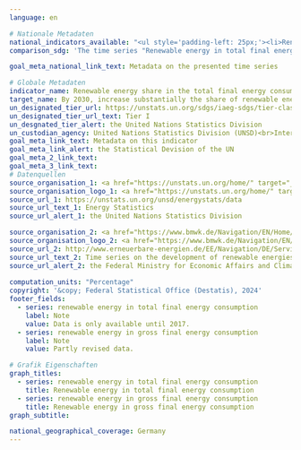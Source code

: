 ```yaml
---
language: en    

# Nationale Metadaten    
national_indicators_available: "<ul style='padding-left: 25px;'><li>Renewable energy in total final energy consumption</li> <li> Renewable energy in gross final energy consumption</li></ul>"    
comparison_sdg: 'The time series "Renewable energy in total final energy consumption" is compliant with the UN metadata. The time series "Renewable energy in gross final energy consumption" provides additional information.'    

goal_meta_national_link_text: Metadata on the presented time series    

# Globale Metadaten    
indicator_name: Renewable energy share in the total final energy consumption    
target_name: By 2030, increase substantially the share of renewable energy in the global energy mix    
un_designated_tier_url: https://unstats.un.org/sdgs/iaeg-sdgs/tier-classification/    
un_designated_tier_url_text: Tier I    
un_desgnated_tier_alert: the United Nations Statistics Division    
un_custodian_agency: United Nations Statistics Division (UNSD)<br>International Energy Agency (IEA)<br>International Renewable Energy Agency (IRENA)    
goal_meta_link_text: Metadata on this indicator    
goal_meta_link_alert: the Statistical Devision of the UN    
goal_meta_2_link_text:     
goal_meta_3_link_text:         
# Datenquellen
source_organisation_1: <a href="https://unstats.un.org/home/" target="_blank" onclick="return confirm_alert('the United Nations Statistics Division','En');"> United Nations Statistics Division (UNSD) </a>
source_organisation_logo_1: <a href="https://unstats.un.org/home/" target="_blank" onclick="return confirm_alert('the United Nations Statistics Division','En');"><img src="https://sdg-indikatoren.de/public/OrgImgEn/unsd.png" alt="Logo unsd" style="height:60px; width:148px"/></a>
source_url_1: https://unstats.un.org/unsd/energystats/data
source_url_text_1: Energy Statistics
source_url_alert_1: the United Nations Statistics Division

source_organisation_2: <a href="https://www.bmwk.de/Navigation/EN/Home/home.html" target="_blank" onclick="return confirm_alert('the Federal Ministry for Economic Affairs and Climate Action','En');"> Federal Ministry for Economic Affairs and Climate Action </a>
source_organisation_logo_2: <a href="https://www.bmwk.de/Navigation/EN/Home/home.html" target="_blank" onclick="return confirm_alert('the Federal Ministry for Economic Affairs and Climate Action','En');"><img src="https://sdg-indikatoren.de/public/OrgImgEn/bmwk.png" alt="Logo bmwk" style="height:60px; width:148px"/></a>
source_url_2: http://www.erneuerbare-energien.de/EE/Navigation/DE/Service/Erneuerbare_Energien_in_Zahlen/Zeitreihen/zeitreihen.html
source_url_text_2: Time series on the development of renewable energies in Germany (only available in German)
source_url_alert_2: the Federal Ministry for Economic Affairs and Climate Action
    
computation_units: "Percentage"    
copyright: '&copy; Federal Statistical Office (Destatis), 2024'    
footer_fields:
  - series: renewable energy in total final energy consumption
    label: Note
    value: Data is only available until 2017.
  - series: renewable energy in gross final energy consumption
    label: Note
    value: Partly revised data.    

# Grafik Eigenschaften    
graph_titles:
  - series: renewable energy in total final energy consumption
    title: Renewable energy in total final energy consumption
  - series: renewable energy in gross final energy consumption
    title: Renewable energy in gross final energy consumption
graph_subtitle:     

national_geographical_coverage: Germany    
---
```


<span></span>